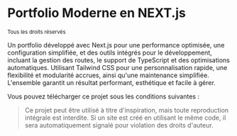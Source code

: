 # Portfolio Moderne en NEXT.js

<sup>Tous les droits réservés</sup>

Un portfolio développé avec Next.js pour une performance optimisée, une configuration simplifiée, et des outils intégrés pour le développement, incluant la gestion des routes, le support de TypeScript et des optimisations automatiques. Utilisant Tailwind CSS pour une personnalisation rapide, une flexibilité et modularité accrues, ainsi qu'une maintenance simplifiée. L'ensemble garantit un résultat performant, esthétique et facile à gérer.

Vous pouvez télécharger ce projet sous les conditions suivantes : 
> Ce projet peut être utilisé à titre d'inspiration, mais toute reproduction intégrale est interdite. Si un site est créé en utilisant le même code, il sera automatiquement signalé pour violation des droits d'auteur.
